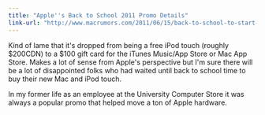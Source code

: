 ```yaml
---
title: "Apple''s Back to School 2011 Promo Details"
link-url: "http://www.macrumors.com/2011/06/15/back-to-school-to-start-tomorrow-100-app-store-gift-card-confirmed/"
---
```

<p>Kind of lame that it's dropped from being a free iPod touch (roughly $200CDN) to a $100 gift card for the iTunes Music/App Store or Mac App Store. Makes a lot of sense from Apple's perspective but I'm sure there will be a lot of disappointed folks who had waited until back to school time to buy their new Mac and iPod touch.</p>
<p>In my former life as an employee at the University Computer Store it was always a popular promo that helped move a ton of Apple hardware.</p>

